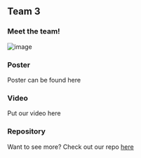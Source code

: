## Team 3

### Meet the team!

![image](https://user-images.githubusercontent.com/50886022/111222453-3da79d80-85b2-11eb-8ea4-5a14caae3621.png)

### Poster 

Poster can be found here 

### Video 

Put our video here 

### Repository

Want to see more? Check out our repo [here](https://github.com/jtsalisbury/ipaq)
